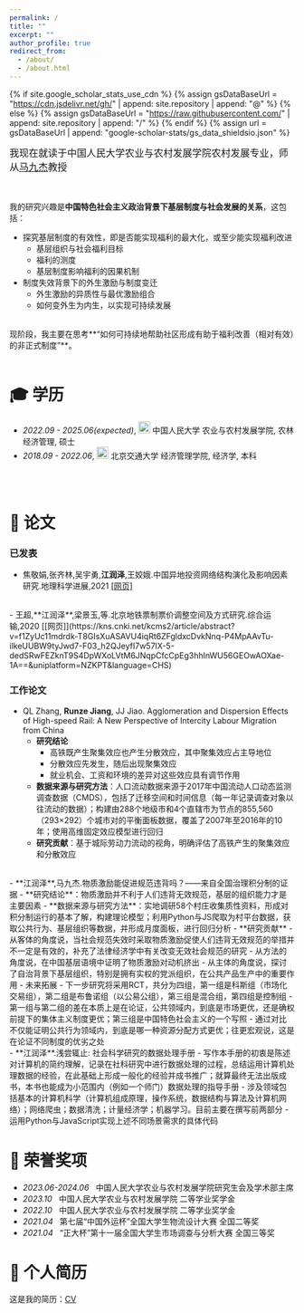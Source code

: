 ```yaml
---
permalink: /
title: ""
excerpt: ""
author_profile: true
redirect_from: 
  - /about/
  - /about.html
---
```


{% if site.google_scholar_stats_use_cdn %}
{% assign gsDataBaseUrl = "https://cdn.jsdelivr.net/gh/" | append: site.repository | append: "@" %}
{% else %}
{% assign gsDataBaseUrl = "https://raw.githubusercontent.com/" | append: site.repository | append: "/" %}
{% endif %}
{% assign url = gsDataBaseUrl | append: "google-scholar-stats/gs_data_shieldsio.json" %}

<span class='anchor' id='about-me'></span>

<span style="font-size:17px;">我现在就读于中国人民大学农业与农村发展学院农村发展专业，师从[马九杰](http://www.sard.ruc.edu.cn/szll/zzjs/qzjs/299c34878e4d4d5d8b5878fdd743df0d.htm)教授</span>   
<br>
<br>
 <!-- 我已经发表 20+ 篇学术论文<a href='https://scholar.google.com/citations?user=WMkMTb4AAAAJ'><img src="https://img.shields.io/endpoint?url={{ url | url_encode }}&logo=Google%20Scholar&labelColor=f6f6f6&color=9cf&style=flat&label=引用"></a>。 -->

我的研究兴趣是**中国特色社会主义政治背景下基层制度与社会发展的关系**，这包括：
- 探究基层制度的有效性，即是否能实现福利的最大化，或至少能实现福利改进
  - 基层组织与社会福利目标
  - 福利的测度
  - 基层制度影响福利的因果机制
- 制度失效背景下的外生激励与制度变迁
  - 外生激励的异质性与最优激励组合
  - 如何变外生为内生，以实现可持续发展

<br>
现阶段，我主要在思考**“如何可持续地帮助社区形成有助于福利改善（相对有效）的非正式制度”**。
<br>
<br>
<span class='anchor' id='-xl'></span>

# 🎓 学历
- *2022.09 - 2025.06(expected)*, <a href="https://www.ruc.edu.cn/"><img class="svg" src="/zh-cn/images/Renmin_University_of_China_logo.svg" width="21pt"></a> 中国人民大学 农业与农村发展学院, 农林经济管理, 硕士 
- *2018.09 - 2022.06*, <a href="https://www.bjtu.edu.cn/"><img class="svg" src="/zh-cn/images/BJTU_emblem.svg" width="21pt"></a> 北京交通大学 经济管理学院, 经济学, 本科
<br>
<br>
<span class='anchor' id='-lw'></span>

# 📝 论文

### 已发表

- 	焦敬娟,张齐林,吴宇勇,**江润泽**,王姣娥.中国异地投资网络结构演化及影响因素研究.地理科学进展,2021 [[网页]](https://kns.cnki.net/kcms2/article/abstract?v=f1ZyUc11mdpYllT2xqHJRoxXcKTqVmXr4DtD6ltlH0CYLHwYvyjgm5ybiN0I3myBH_17MYu1KmSN1ftxJqErAFzasLI2IVRl5E5TScazfT91ACYsGHIvu6mYIRAMLyZ1H1MBs-DnPZzWetM5qrWazQ==&uniplatform=NZKPT&language=CHS)
<br>
- 	王超,**江润泽**,梁景玉,等.北京地铁票制票价调整空间及方式研究.综合运输,2020 [[网页]](https://kns.cnki.net/kcms2/article/abstract?v=f1ZyUc11mdrdk-T8GIsXuASAVU4iqRt6ZFgldxcDvkNnq-P4MpAAvTu-ilkeUUBW9tyJwd7-F03_h2QJeyfI7w57IX-5-dedSRwFEZknT9S4DpWXoLVtM6JNqpCfcCpEg3hhInWU56GEOwAOXae-1A==&uniplatform=NZKPT&language=CHS)

<br>

### 工作论文

- QL Zhang, **Runze Jiang**, JJ Jiao. Agglomeration and Dispersion Effects of High-speed Rail: A New Perspective of Intercity Labour Migration from China
  - **研究结论**
    - 高铁既产生聚集效应也产生分散效应，其中聚集效应占主导地位
    - 分散效应先发生，随后出现聚集效应
    - 就业机会、工资和环境的差异对这些效应具有调节作用
  - **数据来源与研究方法**：人口流动数据来源于2017年中国流动人口动态监测调查数据（CMDS），包括了迁移空间和时间信息（每一年记录调查对象以往流动的数据）；构建由288个地级市和4个直辖市为节点的855,560（293×292）个城市对的平衡面板数据，覆盖了2007年至2016年的10年；使用高维固定效应模型进行回归
  - **研究贡献**：基于城际劳动力流动的视角，明确评估了高铁产生的聚集效应和分散效应

<br>
- **江润泽**,马九杰.物质激励能促进规范违背吗？——来自全国治理积分制的证据
  - **研究结论**：物质激励并不利于人们违背无效规范，基层的组织能力才是主要因素
  - **数据来源与研究方法**：实地调研58个村庄收集质性资料，形成对积分制运行的基本了解，构建理论模型；利用Python与JS爬取为村平台数据，获取公共行为、基层组织等数据，并形成月度面板，进行回归分析
  - **研究贡献**
    - 从客体的角度说，当社会规范失效时采取物质激励促使人们违背无效规范的举措并不一定是有效的，补充了法律经济学中有关改变无效社会规范的研究
    - 从方法的角度说，在中国基层语境中证明了物质激励对动机挤出
    - 从主体的角度说，探讨了自治背景下基层组织，特别是拥有实权的党派组织，在公共产品生产中的重要作用
  - 未来拓展
    - 下一步研究将采用RCT，共分为四组，第一组是科斯组（市场化交易组），第二组是布鲁诺组（以公易公组），第三组是混合组，第四组是控制组
    - 第一组与第二组的差在本质上是在论证，公共领域内，到底是市场更优，还是确权前提下的集体主义制度更优；第三组是中国特色社会主义的一个写照
    - 通过对比不仅能证明公共行为领域内，到底是哪一种资源分配方式更优；往更宏观说，这是在论证不同制度的优劣之处
   
<br>
- **江润泽**.浅尝辄止: 社会科学研究的数据处理手册
  - 写作本手册的初衷是陈述对计算机的简约理解，记录在社科研究中进行数据处理的过程，总结运用计算机处理数据的经验，在此基础上形成一般化的经验并成书推广；就算最终无法出版成书，本书也能成为小范围内（例如一个师门）数据处理的指导手册
  - 涉及领域包括基本的计算机科学（计算机组成原理，操作系统，数据结构与算法及计算机网络）；网络爬虫；数据清洗；计量经济学；机器学习。目前主要在撰写前两部分
  - 运用Python与JavaScript实现上述不同场景需求的具体代码

<span class='anchor' id='-ryjx'></span>

# 🏅 荣誉奖项
- *2023.06-2024.06*  &nbsp;&nbsp;中国人民大学农业与农村发展学院研究生会及学术部主席
- *2023.10*    &nbsp;&nbsp;中国人民大学农业与农村发展学院 二等学业奖学金
- *2022.10*    &nbsp;&nbsp;中国人民大学农业与农村发展学院 二等学业奖学金
- *2021.04*    &nbsp;&nbsp;第七届“中国外运杯”全国大学生物流设计大赛 全国二等奖
- *2021.04*    &nbsp;&nbsp;“正大杯”第十一届全国大学生市场调查与分析大赛 全国三等奖

<span class='anchor' id='-grjl'></span>

# 📄 个人简历

这是我的简历：[CV](/runze_jiang_cv.pdf)


